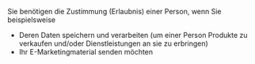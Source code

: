 <!-- markdownlint-disable-file MD041 -->
Sie benötigen die Zustimmung (Erlaubnis) einer Person, wenn Sie beispielsweise

* Deren Daten speichern und verarbeiten (um einer Person Produkte zu verkaufen und/oder Dienstleistungen an sie zu erbringen)
* Ihr E-Marketingmaterial senden möchten
